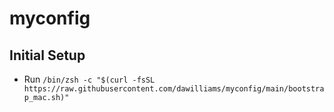 # myconfig

## Initial Setup

- Run `/bin/zsh -c "$(curl -fsSL https://raw.githubusercontent.com/dawilliams/myconfig/main/bootstrap_mac.sh)"`
